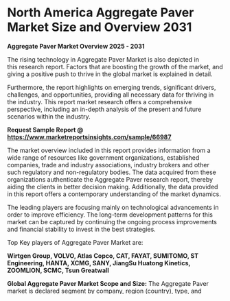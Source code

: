 # North America Aggregate Paver Market Size and Overview 2031

<Strong> Aggregate Paver Market Overview 2025 - 2031</strong>

The rising technology in Aggregate Paver Market is also depicted in this research report. Factors that are boosting the growth of the market, and giving a positive push to thrive in the global market is explained in detail.

Furthermore, the report highlights on emerging trends, significant drivers, challenges, and opportunities, providing all necessary data for thriving in the industry. This report market research offers a comprehensive perspective, including an in-depth analysis of the present and future scenarios within the industry.

<strong>Request Sample Report @ <a href=https://www.marketreportsinsights.com/sample/66987>https://www.marketreportsinsights.com/sample/66987</a></strong>

The market overview included in this report provides information from a wide range of resources like government organizations, established companies, trade and industry associations, industry brokers and other such regulatory and non-regulatory bodies. The data acquired from these organizations authenticate the Aggregate Paver research report, thereby aiding the clients in better decision making. Additionally, the data provided in this report offers a contemporary understanding of the market dynamics.

The leading players are focusing mainly on technological advancements in order to improve efficiency. The long-term development patterns for this market can be captured by continuing the ongoing process improvements and financial stability to invest in the best strategies.

Top Key players of Aggregate Paver Market are:

<strong>Wirtgen Group, VOLVO, Atlas Copco, CAT, FAYAT, SUMITOMO, ST Engineering, HANTA, XCMG, SANY, JiangSu Huatong Kinetics, ZOOMLION, SCMC, Tsun Greatwall</strong>

<strong><b>Global Aggregate Paver Market Scope and Size:</b></strong>
The Aggregate Paver market is declared segment by company, region (country), type, and application. Players, stakeholders, and other participants in the global Aggregate Paver market will gain the market scope as they use the report as a powerful resource. The segmental analysis focuses on revenue and product by type and application and the forecast period of 2025-2031.

Aggregate Paver Market Types covered in this report are:

<strong>• Small-sized Paving Width

• Medium-sized Paving Width

• Large-sized Paving Width

• Aggregate Paver</strong>

Market Applications covered in this report are:

<strong>• Highway

• Urban Road</strong> 

Regional Analysis

<strong>North America</strong> (the United States, Canada, and Mexico)

<strong>Europe</strong> (Germany, France, UK, Russia, and Italy)

<strong>Asia-Pacific</strong> (China, Japan, Korea, India, and Southeast Asia)

<strong>South America</strong> (Brazil, Argentina, Colombia, etc.)

<strong>The Middle East and Africa</strong> (Saudi Arabia, UAE, Egypt, Nigeria, and South Africa)

<strong>Go For Interesting Discount Here: <a href=https://www.marketreportsinsights.com/discount/66987>https://www.marketreportsinsights.com/discount/66987</a></strong>

The Aggregate Paver market report provides a detailed analysis of global market size, regional and country-level market size, segmentation market growth, market share, competitive Landscape, sales analysis, impact of domestic and global market players, value chain optimization, trade regulations, recent developments, opportunities analysis, strategic market growth analysis, product launches, area marketplace expanding, and technological innovations.

<strong><b>Major factors covered in the report:</b></strong>
<ul>
  <li>Global Aggregate Paver Market </li>
  <li>Economic Impact on the Industry</li>
  <li>Market Competition in terms of Manufacturers</li>
  <li>Production, Revenue (Value) by geographical segmentation</li>
  <li>Production, Revenue (Value), Price Trend by Type</li>
  <li>Market Analysis by Application</li>
  <li>Cost Investigation</li>
  <li>Industrial Chain, Raw material sourcing strategy and Downstream Buyers</li>
  <li>Marketing Strategy comprehension, Distributors and Traders</li>
  <li>Study on Market Research Factors</li>
  <li>Global Aggregate Paver Market Forecast</li>
</ul>

<strong><b>Key Point of the Aggregate Paver Market report:</b></strong>

• Geographical distribution, company profiling, and various other market segmentation are provided in the report.

• For better understanding of the global Aggregate Paver market status, the accurate market valuation which comprises of size, share, and revenue are also covered.

• Analysis of the competitive dynamic factors better extrapolate the complete market overview

• What will be the size of the emerging Aggregate Paver market in 2031?

• The latest trends, opportunities and challenges, and growth drivers provide better construal of the Aggregate Paver Market.

• In-detail industrial analysis, sales study, and production understanding shed more light on the future market growth rate and scope.

• Report also offers the opportunity for customization as per the customer request.

<strong><b>View Full Report @ <a href=https://www.marketreportsinsights.com/industry-forecast/aggregate-paver-market-growth-and-size-2021-66987>https://www.marketreportsinsights.com/industry-forecast/aggregate-paver-market-growth-and-size-2021-66987</a></b></strong>


At last, the Aggregate Paver Market report includes investment come analysis and development trend analysis. The present and future opportunities of the fastest growing international industry segments are coated throughout this report. This report additionally presents product specification, manufacturing method, and product cost structure, and price structure.

<strong>Contact Us:</strong>
sales@marketreportsinsights.com

<strong>Our other reports:</strong>

<a href=https://github.com/noori900/new-research-reports/blob/main/Europe-Wireless-Electric-Vehicle-Charger-Market.md>https://github.com/noori900/new-research-reports/blob/main/Europe-Wireless-Electric-Vehicle-Charger-Market.md</a>

<a href=https://issuu.com/reportsinsights24/docs/northamericaelectricdiaphragmpumpmarketindustryana>https://issuu.com/reportsinsights24/docs/northamericaelectricdiaphragmpumpmarketindustryana</a>

<a href=https://issuu.com/reportsinsights24/docs/europeendocrinetestingsystemmarketsizescopeforecas>https://issuu.com/reportsinsights24/docs/europeendocrinetestingsystemmarketsizescopeforecas</a>

<a href=https://github.com/vijaykumar207/Market-executive/blob/main/North-America-Industrial-Air-Quality-Control-System-Market.md>https://github.com/vijaykumar207/Market-executive/blob/main/North-America-Industrial-Air-Quality-Control-System-Market.md</a>

<a href=https://tanomuno.com/illust/563463>https://tanomuno.com/illust/563463</a>"
